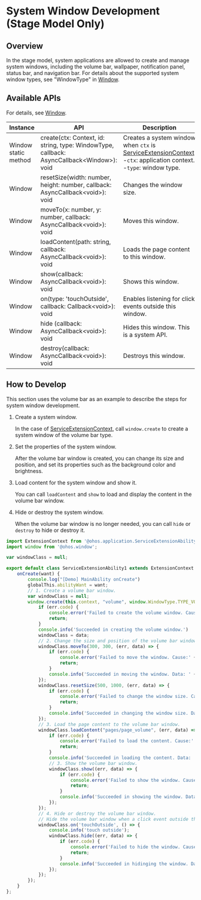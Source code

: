 # System Window Development (Stage Model Only)

## Overview

In the stage model, system applications are allowed to create and manage system windows, including the volume bar, wallpaper, notification panel, status bar, and navigation bar. For details about the supported system window types, see "WindowType" in [Window](../reference/apis/js-apis-window.md).


## Available APIs

For details, see [Window](../reference/apis/js-apis-window.md).

| Instance| API| Description|
| -------- | -------- | -------- |
| Window static method| create(ctx: Context, id: string, type: WindowType, callback: AsyncCallback&lt;Window&gt;): void | Creates a system window when `ctx` is [ServiceExtensionContext](../reference/apis/js-apis-service-extension-context.md).<br>-`ctx`: application context.<br>-`type`: window type. |
| Window | resetSize(width: number, height: number, callback: AsyncCallback&lt;void&gt;): void | Changes the window size.|
| Window | moveTo(x: number, y: number, callback: AsyncCallback&lt;void&gt;): void | Moves this window.|
| Window | loadContent(path: string, callback: AsyncCallback&lt;void&gt;): void | Loads the page content to this window.|
| Window | show(callback: AsyncCallback\<void>): void | Shows this window.|
| Window | on(type: 'touchOutside', callback: Callback&lt;void&gt;): void | Enables listening for click events outside this window.|
| Window | hide (callback: AsyncCallback\<void>): void | Hides this window. This is a system API.|
| Window | destroy(callback: AsyncCallback&lt;void&gt;): void | Destroys this window.|


## How to Develop


This section uses the volume bar as an example to describe the steps for system window development.


1. Create a system window.

   In the case of [ServiceExtensionContext](../reference/apis/js-apis-service-extension-context.md), call `window.create` to create a system window of the volume bar type.

2. Set the properties of the system window.

   After the volume bar window is created, you can change its size and position, and set its properties such as the background color and brightness.

3. Load content for the system window and show it.

   You can call `loadContent` and `show` to load and display the content in the volume bar window.

4. Hide or destroy the system window.

   When the volume bar window is no longer needed, you can call `hide` or `destroy` to hide or destroy it.

```ts
import ExtensionContext from '@ohos.application.ServiceExtensionAbility';
import window from '@ohos.window';

var windowClass = null;

export default class ServiceExtensionAbility1 extends ExtensionContext {
    onCreate(want) {
        console.log("[Demo] MainAbility onCreate")
        globalThis.abilityWant = want;
        // 1. Create a volume bar window.
        var windowClass = null;
        window.create(this.context, "volume", window.WindowType.TYPE_VOLUME_OVERLAY, (err, data) => {
            if (err.code) {
                console.error('Failed to create the volume window. Cause:' + JSON.stringify(err));
                return;
            }
            console.info('Succeeded in creating the volume window.')
            windowClass = data;
            // 2. Change the size and position of the volume bar window, or set its properties such as the background color and brightness.
            windowClass.moveTo(300, 300, (err, data) => {
                if (err.code) {
                    console.error('Failed to move the window. Cause:' + JSON.stringify(err));
                    return;
                }
                console.info('Succeeded in moving the window. Data: ' + JSON.stringify(data));
            });
            windowClass.resetSize(500, 1000, (err, data) => {
                if (err.code) {
                    console.error('Failed to change the window size. Cause:' + JSON.stringify(err));
                    return;
                }
                console.info('Succeeded in changing the window size. Data: ' + JSON.stringify(data));
            });
            // 3. Load the page content to the volume bar window.
            windowClass.loadContent("pages/page_volume", (err, data) => {
                if (err.code) {
                    console.error('Failed to load the content. Cause:' + JSON.stringify(err));
                    return;
                }
                console.info('Succeeded in loading the content. Data: ' + JSON.stringify(data));
                // 3. Show the volume bar window.
                windowClass.show((err, data) => {
                    if (err.code) {
                        console.error('Failed to show the window. Cause:' + JSON.stringify(err));
                        return;
                    }
                    console.info('Succeeded in showing the window. Data: ' + JSON.stringify(data));
                });
            });
            // 4. Hide or destroy the volume bar window.
            // Hide the volume bar window when a click event outside the window is detected.
            windowClass.on('touchOutside', () => {
                console.info('touch outside');
                windowClass.hide((err, data) => {
                    if (err.code) {
                        console.error('Failed to hide the window. Cause: ' + JSON.stringify(err));
                        return;
                    }
                    console.info('Succeeded in hidinging the window. Data: ' + JSON.stringify(data));
                });
            });
        });
    }
};
```
